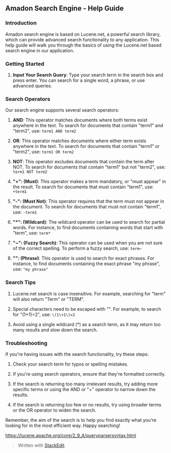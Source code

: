 ## Amadon Search Engine - Help Guide

### Introduction
Amadon search engine is based on Lucene.net, a powerful search library, which can provide advanced search functionality to any application. This help guide will walk you through the basics of using the Lucene.net based search engine in our application.



### Getting Started

1.  **Input Your Search Query**: Type your search term in the search box and press enter. You can search for a single word, a phrase, or use advanced queries.

### Search Operators

Our search engine supports several search operators:

1.  **AND**: This operator matches documents where both terms exist anywhere in the text. To search for documents that contain "term1" and "term2", use: `term1 AND term2`
    
2.  **OR**: This operator matches documents where either term exists anywhere in the text. To search for documents that contain "term1" or "term2", use: `term1 OR term2`
    
3.  **NOT**: This operator excludes documents that contain the term after NOT. To search for documents that contain "term1" but not "term2", use: `term1 NOT term2`
    
4.  **"+": (Must)**: This operator makes a term mandatory, or "must appear" in the result. To search for documents that must contain "term1", use: `+term1`
    
5.  **"-": (Must Not)**: This operator requires that the term must not appear in the document. To search for documents that must not contain "term1", use: `-term1`
    
6.  **"*": (Wildcard)**: The wildcard operator can be used to search for partial words. For instance, to find documents containing words that start with "term", use: `term*`
    
7.  **"~": (Fuzzy Search)**: This operator can be used when you are not sure of the correct spelling. To perform a fuzzy search, use: `term~`
    
8.  **"": (Phrase)**: This operator is used to search for exact phrases. For instance, to find documents containing the exact phrase "my phrase", use: `"my phrase"`
    

### Search Tips

1.  Lucene.net search is case insensitive. For example, searching for "term" will also return "Term" or "TERM".
    
2.  Special characters need to be escaped with "". For example, to search for "(1+1)=2", use: `\(1\+1\)=2`
    
3.  Avoid using a single wildcard (*) as a search term, as it may return too many results and slow down the search.
    

### Troubleshooting

If you're having issues with the search functionality, try these steps:

1.  Check your search term for typos or spelling mistakes.
    
2.  If you're using search operators, ensure that they're formatted correctly.
    
3.  If the search is returning too many irrelevant results, try adding more specific terms or using the AND or "+" operator to narrow down the results.
    
4.  If the search is returning too few or no results, try using broader terms or the OR operator to widen the search.
    

Remember, the aim of the search is to help you find exactly what you're looking for in the most efficient way. Happy searching!


https://lucene.apache.org/core/2_9_4/queryparsersyntax.html


> Written with [StackEdit](https://stackedit.io/).
<!--stackedit_data:
eyJoaXN0b3J5IjpbMTUzMzY0NDkyLDE1NTU0NTQ2NTBdfQ==
-->
